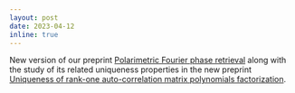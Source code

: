 ```yaml
---
layout: post
date: 2023-04-12
inline: true
---
```

New version of our preprint [Polarimetric Fourier phase retrieval](/assets/pdf/PPR_preprint_hal.pdf) along with the study of its related uniqueness properties in the new preprint [Uniqueness of rank-one auto-correlation matrix polynomials factorization](https://hal.science/hal-04062934). 
